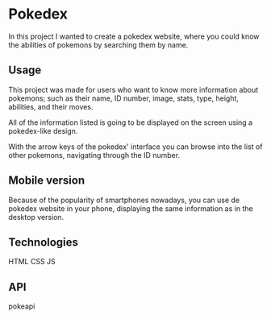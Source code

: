 # Pokedex
In this project I wanted to create a pokedex website, where you could know the abilities of pokemons by searching them by name.

## Usage
This project was made for users who want to know more information about pokemons; such as their name, ID number, image, stats, type, height, abilities, and their moves.

All of the information listed is going to be displayed on the screen using a pokedex-like design.

With the arrow keys of the pokedex' interface you can browse into the list of other pokemons, navigating through the ID number.

## Mobile version
Because of the popularity of smartphones nowadays, you can use de pokedex website in your phone, displaying the same information as in the desktop version.

## Technologies
HTML
CSS
JS

## API
pokeapi
